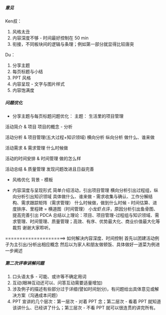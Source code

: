 ##### 意见
Ken叔：
1. 风格太丑
2. 内容深度不够  -  时间最好控制在 50 min
3. 衔接，不同板块间的逻辑与条理；例如第一部分就显得比较唐突


Du：
1. 分享主题
2. 每页标题与小结
3. PPT 风格
4. 内容呈现 - 文字与图片样式
5. 内容饱满度


##### 问题优化
* 分享主题与每页标题问题优化：
主题：
生活里的项目管理

活动简介 & 项目
项目的概念 - 分析

活动分析 & 项目管理(五大过程+知识领域)
横向分析
纵向分析
做什么、谁来做

活动需求 & 需求管理
什么时候做

活动的时间安排 & 时间管理
做的怎么样

活动总结 & 质量管理
发现问题改进且日益完善

* 风格优化
背景 - 模板

* 内容深度与呈现形式
简单介绍活动，引出项目管理
横向分析引出过程组，纵向分析引出知识领域
具体做什么、谁来做 - 需求收集与确认、工作分解结构、需求跟踪矩阵（需求管理）
什么时候做，做到什么时候 - 时间估算、进度排序、里程碑 = 横道图（时间管理）
小龙虾点评，原因分析引出鱼骨图、提高完善引出 PDCA
总结以上理论：项目、项目管理-过程组与知识领域、需求管理、时间管理、质量管理；高效、有序、优势最大化、商业价值最大化等
裁剪
谢谢大家聆听。


=====================> 如何解决内容深度、时间控制
首先以团建活动例子为主引出/分析出相应概念
然后以为家人和朋友做顿饭、具体做好一道菜为例进一步阐述

##### 第二次评审讲解问题

1. 口头语太多 - 可能、或许等不确定用词
2. 互动(眼神互动还可以、问答互动需要适量增加)
3. 涉及例子的描述有些部分过于详细(譬如时间划分)，有问题给出具体意见或解决方案（沟通成本问题）
4. PPT 宣讲的几个层次：第一层次 - 对着 PPT 念；第二层次 - 看着 PPT 就知道该讲什么、已经讲了什么；第三层次 - 不看 PPT 就可以很连贯的讲完所有。
